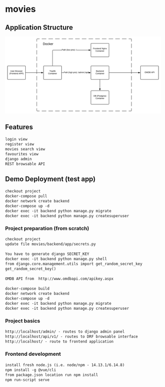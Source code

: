 # movies


## Application Structure
![](app.svg)

## Features
```
login view
register view
movies search view
favourites view
django admin
REST browsable API
```


## Demo Deployment (test app)

```
checkout project
docker-compose pull
docker network create backend
docker-compose up -d
docker exec -it backend python manage.py migrate
docker exec -it backend python manage.py createsuperuser

```

### Project preparation (from scratch)
```
checkout project
update file movies/backend/app/secrets.py

You have to generate django SECRET_KEY
docker exec -it backend python manage.py shell
from django.core.management.utils import get_random_secret_key
get_random_secret_key()

OMDB API from  http://www.omdbapi.com/apikey.aspx

docker-compose build
docker network create backend
docker-compose up -d
docker exec -it backend python manage.py migrate
docker exec -it backend python manage.py createsuperuser
```

### Project basics
```
http://localhost/admin/ - routes to django admin panel
http://localhost/api/v1/ - routes to DRF browsable interface
http://localhost/ - route to frontend application
```

### Frontend development
```
install fresh node.js (i.e. node/npm - 14.13.1/6.14.8)
npm install -g @vue/cli
from package.json location run npm install 
npm run-script serve
```

